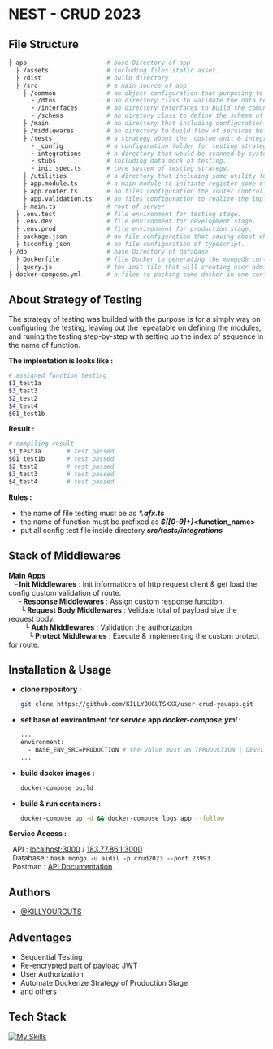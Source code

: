 
# NEST - CRUD 2023


## File Structure
```bash
├ app                      # base Directory of app 
  ├ /assets                # including files static asset.
  ├ /dist                  # build directory 
  ├ /src                   # a main source of app 
    ├ /common              # an object configuration that purposing to comunicated the data.
      ├ /dtos              # an directory class to validate the data before it write to databases.
      ├ /interfaces        # an directory interfaces to build the comunicate between any data to shema object of databases.
      ├ /schems            # an diretory class to define the schema of databases.
    ├ /main                # an directory that including configuration API.
    ├ /middlewares         # an directory to build flow of services before it really executed.
    ├ /tests               # a strategy about the  custom unit & integrations testing, that i named it as a "Awesome Sequential Testing".
      ├ _config            # a configuration folder for testing strategy. 
      ├ integrations       # a directory that would be scanned by system while running the test stage.
      ├ stubs              # including data mock of testing.
      ├ init.spec.ts       # core system of testing strategy. 
    ├ /utilities           # a directory that including some utility function.
    ├ app.module.ts        # a main module to initiate register some of configurations.
    ├ app.router.ts        # an files configuration the router controllers.
    ├ app.validation.ts    # an files configuration to realize the implement of stack middlewares.
    ├ main.ts              # root of server
  ├ .env.test              # file environment for testing stage.
  ├ .env.dev               # file environment for development stage.
  ├ .env.prod              # file environment for production stage.
  ├ package.json           # an file configuration that saving about whatever modules used.
  ├ tsconfig.json          # an file configuration of typescript. 
├ /db                      # base Directory of database
  ├ Dockerfile             # file Docker to generating the mongodb container.
  ├ query.js               # the init file that will creating user admin on every stage environment.
├ docker-compose.yml       # a files to packing some docker in one configurations file.
```
## About Strategy of Testing
The strategy of testing was builded with the
purpose is for a simply way on configuring the 
testing, leaving out the repeatable on defining the modules, and runing the testing step-by-step with setting up the index of sequence in the name of function.

**The implentation is looks like :**
```bash
# assigned function testing
$1_test1a
$3_test3
$2_test2
$4_test4
$01_test1b
```

**Result :**
```bash
# compiling result
$1_test1a       # test passed
$01_test1b      # test passed
$2_test2        # test passed
$3_test3        # test passed
$4_test4        # test passed
```

**Rules :**
- the name of file testing must be as **_*.afx.ts_**
- the name of function must be prefixed as **_$([0-9]+)_<function_name>**
- put all config test file inside directory **_src/tests/integrations_**
## Stack of Middlewares

**Main Apps**  
&nbsp;&nbsp;**└ Init Middlewares** : Init informations of http request client & get load the config custom validation of route.   
&nbsp;&nbsp;&nbsp;&nbsp;**└ Response Middlewares** : Assign custom response function.  
&nbsp;&nbsp;&nbsp;&nbsp;&nbsp;&nbsp;**└ Request Body Middlewares** : Velidate total of payload size the request body.  
&nbsp;&nbsp;&nbsp;&nbsp;&nbsp;&nbsp;&nbsp;&nbsp;**└ Auth Middlewares** : Validation the authorization.   
&nbsp;&nbsp;&nbsp;&nbsp;&nbsp;&nbsp;&nbsp;&nbsp;&nbsp;&nbsp;**└ Protect Middlewares**  : Execute & implementing the custom protect for route.

## Installation & Usage

- **clone repository :**
    ```bash
    git clone https://github.com/KILLYOUGUTSXXX/user-crud-youapp.git
    ```
- **set base of environtment for service app _docker-compose.yml_ :**
    ```bash
    ...
    environment:
      - BASE_ENV_SRC=PRODUCTION # the value must as [PRODUCTION | DEVELOPMENT]
    ...
    ```
- **build docker images :**
    ```bash
    docker-compose build
    ```
- **build & run containers :**
    ```bash
    docker-compose up -d && docker-compose logs app --follow
    ```
**Service Access :**

&nbsp;&nbsp;API : [localhost:3000](localhost:3000) / [183.77.86.1:3000](183.77.86.1)  
&nbsp;&nbsp;Database :
    ```bash
    mongo -u aidil -p crud2023 --port 23993
    ```  
&nbsp;&nbsp;Postman : [API Documentation](https://documenter.getpostman.com/view/22370182/2s93zCZ1Be)

## Authors
- [@KILLYOURGUTS](https://github.com/KILLYOUGUTSXXX)

## Adventages
- Sequential Testing
- Re-encrypted part of payload JWT
- User Authorization
- Automate Dockerize Strategy of Production Stage
- and others

## Tech Stack
[![My Skills](https://skillicons.dev/icons?i=nodejs,nest,docker,bash,ts,js)](https://skillicons.dev)